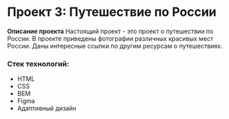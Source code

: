 # Проект 3: Путешествие по России

**Описание проекта**
Настоящий проект - это проект о путешествии по России.
В проекте приведены фотографии различных красивых мест России.
Даны интересные ссылки по другим ресурсам о путешествиях.

### Стек технологий:
* HTML
* CSS
* BEM
* Figma
* Адаптивный дизайн

